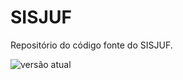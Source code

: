 # SISJUF
Repositório do código fonte do SISJUF.

![versão atual](https://img.shields.io/github/v/tag/rmfalcao/sisjuf-repositorio?label=Vers%C3%A3o%20atual&style=for-the-badge)
